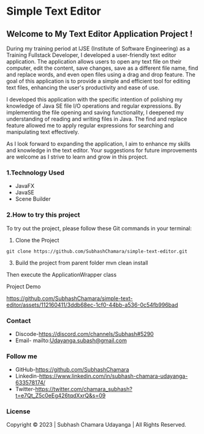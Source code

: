 # Simple Text Editor

## Welcome to My Text Editor Application Project !

During my training period at IJSE (Institute of Software Engineering) as a Training Fullstack Developer, I developed a user-friendly text editor application. The application allows users to open any text file on their computer, edit the content, save changes, save as a different file name, find and replace words, and even open files using a drag and drop feature. The goal of this application is to provide a simple and efficient tool for editing text files, enhancing the user's productivity and ease of use.

I developed this application with the specific intention of polishing my knowledge of Java SE file I/O operations and regular expressions. By implementing the file opening and saving functionality, I deepened my understanding of reading and writing files in Java. The find and replace feature allowed me to apply regular expressions for searching and manipulating text effectively.

As I look forward to expanding the application, I aim to enhance my skills and knowledge in the text editor. Your suggestions for future improvements are welcome as I strive to learn and grow in this project.

### 1.Technology Used

 - JavaFX
 - JavaSE
 - Scene Builder

### 2.How to try this project
  
  To try out the project, please follow these Git commands in your terminal:
  1. Clone the Project 
   ```
   git clone https://github.com/SubhashChamara/simple-text-editor.git
   ```
  3. Build the project from parent folder
    mvn clean install
  
  Then execute the ApplicationWrapper class  

  Project Demo

  
https://github.com/SubhashChamara/simple-text-editor/assets/112160411/3ddb68ec-1cf0-44bb-a536-0c54fb996bad
  
### Contact
 
-  Discode-https://discord.com/channels/Subhash#5290
-  Email-  mailto:Udayanga.subash@gmail.com
    
### Follow me

- GitHub-https://github.com/SubhashChamara
- Linkedin-https://www.linkedin.com/in/subhash-chamara-udayanga-633578174/
- Twitter-https://twitter.com/chamara_subhash?t=e7Qt_Z5c0eEg426tqdXxrQ&s=09


### License
Copyright &copy; 2023 | Subhash Chamara Udayanga | All Rights Reserved.
